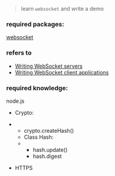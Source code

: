 > learn `websocket` and write a demo

### required  packages:

[websocket](https://www.npmjs.com/package/websocket)

### refers to 



- [Writing WebSocket servers](https://developer.mozilla.org/en-US/docs/Web/API/WebSockets_API/Writing_WebSocket_servers)
- [Writing WebSocket client applications](https://developer.mozilla.org/en-US/docs/Web/API/WebSockets_API/Writing_WebSocket_client_applications)

### required knowledge:

node.js

- Crypto: 

- - crypto.createHash()
  - Class Hash:  
  - - hash.update()
    - hash.digest

- HTTPS